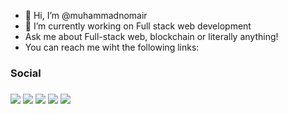 - 👋 Hi, I’m @muhammadnomair
- 🌱 I’m currently working on Full stack web development
- Ask me about Full-stack web, blockchain or literally anything!
- You can reach me wiht the following links:


<h3>Social<h3>
<img src="https://img.shields.io/badge/LinkedIn-0077B5?style=for-the-badge&logo=linkedin&logoColor=white"/>
<img src="https://img.shields.io/badge/Gmail-D14836?style=for-the-badge&logo=gmail&logoColor=white"/>
<img src="https://img.shields.io/badge/Facebook-1877F2?style=for-the-badge&logo=facebook&logoColor=white"/>
<img src="https://img.shields.io/badge/GitHub-100000?style=for-the-badge&logo=github&logoColor=white"/>
<img src="https://img.shields.io/badge/WhatsApp-25D366?style=for-the-badge&logo=whatsapp&logoColor=white"/>

